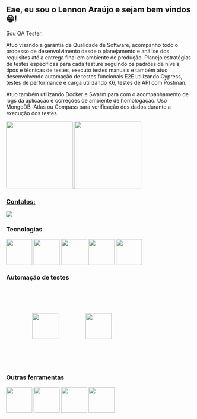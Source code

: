 ## Eae, eu sou o Lennon Araújo e sejam bem vindos :grin:! 

Sou QA Tester.

Atuo visando a garantia de Qualidade de Software, acompanho todo o processo de desenvolvimento desde o planejamento e análise dos requisitos até a entrega final em ambiente de produção. Planejo estratégias de testes específicas para cada feature seguindo os padrões de níveis, tipos e técnicas de testes, executo testes manuais e também atuo desenvolvendo automação de testes funcionais E2E utilizando Cypress, testes de performance e carga utilizando K6, testes de API com Postman.

Atuo também utilizando Docker e Swarm para com o acompanhamento de logs da aplicação e correções de ambiente de homologação. Uso MongoDB, Atlas ou Compass para verificação dos dados durante a execução dos testes.

<div style="inline-block">
<a href="https://github.com/Lennon-Araujo">
<img height="180em" src="https://github-readme-stats.vercel.app/api/top-langs/?username=Lennon-Araujo&layout=compact&langs_count=7&theme=aura"/>
<img height="180em" src="https://github-readme-stats.vercel.app/api?username=Lennon-Araujo&show_icons=true&theme=aura&include_all_commits=true&count_private=true"/>
</div>
          
### Contatos:

<div>
<a href="https://www.linkedin.com/in/lennon-araujo/" target="_blank"><img src="https://img.shields.io/badge/-LinkedIn-%230077B5?style=for-the-badge&logo=linkedin&logoColor=white" target="_blank"></a>   
</div>

### Tecnologias
<div style="inline-block">          
<img align="center" height="70em" src="https://cdn.jsdelivr.net/gh/devicons/devicon/icons/html5/html5-original.svg" />
          
<img align="center" height="70em" src="https://cdn.jsdelivr.net/gh/devicons/devicon/icons/css3/css3-original.svg" />
            
<img align="center" height="70em" src="https://cdn.jsdelivr.net/gh/devicons/devicon/icons/bootstrap/bootstrap-original.svg" />

<img align="center" height="70em" src="https://cdn.jsdelivr.net/gh/devicons/devicon/icons/javascript/javascript-plain.svg" />

<img align="center" height="70em" src="https://cdn.jsdelivr.net/gh/devicons/devicon/icons/nodejs/nodejs-original-wordmark.svg" />
</div>
          
### Automação de testes
<div style="inline-block">
<img align="center" style="margin: 70px" height="70em" src="https://images.g2crowd.com/uploads/product/image/social_landscape/social_landscape_10f53e90961b98df0191922f13efd135/cypress.png" />

<img align="center" height="70em" src="https://www.loadview-testing.com/wp-content/uploads/K6-logo.png" />
</div>
          
### Outras ferramentas
<div style="inline-block">   
<img align="center" height="70em" src="https://cdn.jsdelivr.net/gh/devicons/devicon/icons/git/git-original-wordmark.svg" />

<img align="center" height="70em" src="https://cdn.jsdelivr.net/gh/devicons/devicon/icons/jira/jira-original.svg" />

<img align="center" height="70em" src="https://cdn.jsdelivr.net/gh/devicons/devicon/icons/docker/docker-original.svg" />

<img align="center" height="70em" src="https://cdn.jsdelivr.net/gh/devicons/devicon/icons/mongodb/mongodb-original-wordmark.svg" />
</div>
